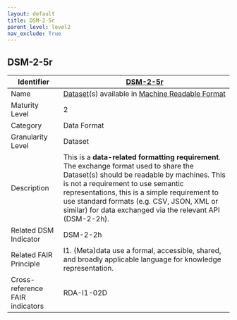 ```yaml
---
layout: default
title: DSM-2-5r
parent_level: level2
nav_exclude: True
---
```


## DSM-2-5r

| Identifier | [DSM-2-5r](https://github.com/FAIRplus/Data-Maturity/blob/master/docs/_indicators/DSM-2-5r.md) |
| ---------- | ----------|
| Name | [Dataset](https://fairplus.github.io/Data-Maturity/docs/Glossary/#dataset)(s) available in [Machine Readable Format](https://fairplus.github.io/Data-Maturity/docs/Glossary/#machine-readable-format) |
| Maturity Level | 2 |
| Category | Data Format |
| Granularity Level | Dataset |
| Description |  This is a **data-related formatting requirement**. The exchange format used to share the Dataset(s) should be readable by machines. This is not a requirement to use semantic representations, this is a simple requirement to use standard formats (e.g. CSV, JSON, XML or similar) for data exchanged via the relevant API (DSM-2-2h). |
| Related DSM Indicator | DSM-2-2h |
| Related FAIR Principle | I1. (Meta)data use a formal, accessible, shared, and broadly applicable language for knowledge representation. |
| Cross-reference FAIR indicators | RDA-I1-02D |
